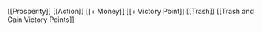 [[Prosperity]]
[[Action]]
[[+ Money]]
[[+ Victory Point]]
[[Trash]]
[[Trash and Gain Victory Points]]